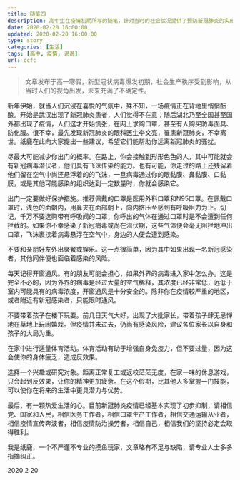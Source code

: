 ```yaml
---
title: 随笔四
description: 高中生在疫情初期所写的随笔，针对当时的社会状况提供了预防新冠肺炎的实用建议，包括减少外出、正确佩戴口罩、避免聚集、保持通风、适当锻炼、培养兴趣以及保持积极心态，并表达了对战胜疫情的信心与决心。
date: 2020-02-20 16:00:00
updated: 2020-02-20 16:00:00
type: story
categories: [生活]
tags: [高中, 疫情, 说说]
url: ccfc
---
```


> 文章发布于高一寒假，新型冠状病毒爆发初期，社会生产秩序受到影响，从当时人们的视角出发，未来充满了不确定性。

新年伊始，就当人们沉浸在喜悦的气氛中，殊不知，一场疫情正在背地里悄悄酝酿。开始是武汉出现了新冠肺炎患者，人们觉得不在意；随后湖北乃至全国甚至国外都出现了疫情，人们这才开始慌张，在网上求购口罩，甚至有人购买防毒面具、防化服。很不幸，最先发现新冠肺炎的眼科医生李文亮，罹患新冠肺炎，不幸离世。纸鹿在此向大家提出一些建议，希望它们能帮助你远离新冠肺炎的骚扰。

尽最大可能减少你出门的概率。在路上，你会接触到形形色色的人，其中可能就会有新冠病毒潜伏者，他们具有飞沫传染的能力。也有可能，你走过的路上还残留着他们留在空气中尚还悬浮着的的飞沫，一旦病毒通过你的眼黏膜、鼻黏膜、口黏膜，或是其他可能感染的组织达到一定数量时，你就会感染它。

出门一定要做好保护措施。推荐佩戴的口罩是医用外科口罩和N95口罩。在佩戴口罩时，浅色的面朝内，用鼻夹在面部朝上，向内挤压至感到有呼吸阻力为止。切记，千万不要选购带有呼吸阀的口罩，你呼出的气体在通过口罩时是不会遭到任何拦截的。如果你不幸感染了新冠病毒或尚在潜伏期，这些气体便会毫无阻拦地冲出口罩，飞沫裹挟着病毒悬浮在空气中，身边的人便会遭到感染。

不要和亲朋好友外出聚餐或娱乐。这一点很简单，因为其中如果出现一名新冠感染者，其他同伴便也面临着感染的风险。

每天记得开窗通风。有的朋友可能会担心，如果外界的病毒进入家中怎么办。这是完全不必的，因为外界的病毒是经过大量的空气稀释，其浓度已经非常低，远低于室内可能具有的病毒浓度，开窗通风是十分安全的。除非你在疫情较严重的地区，或者附近有新冠感染者，只能限时通风。

不要带着孩子在楼下玩耍。前几日天气大好，出现了大批家长，带着孩子肆无忌惮地在草地上玩闹嬉戏。但疫情并未过去，仍尚有感染风险，建议各位家长以自身和孩子的大局为重。

在家中进行适量体育活动。体育活动有助于增强自身免疫力，但不要过量，因为这会使你的身体疲乏，造成反效果。

选择一个兴趣或研究对象。距离正常复工或返校茫茫无度，在家一味的休息游戏，只会起到反效果，让你的精神更加疲惫。在这个假期，比其他人多掌握一门技能，可以使你在将来的生活中更具潜力与优势。

最后，有一颗热爱生活的心。目前新冠肺炎疫情已经基本实现了初步抑制，请相信党、国家和人民，相信医务工作者，相信口罩生产工作者，相信交通运输从业者，相信疫情宣传奔波者，相信疫情防治操劳者，相信自己，相信我们的坚持必定会取得胜利。

我是纸鹿，一个不严谨不专业的摸鱼玩家，文章略有不足与缺陷，请专业人士多多指摘纠正。

2020 2 20
